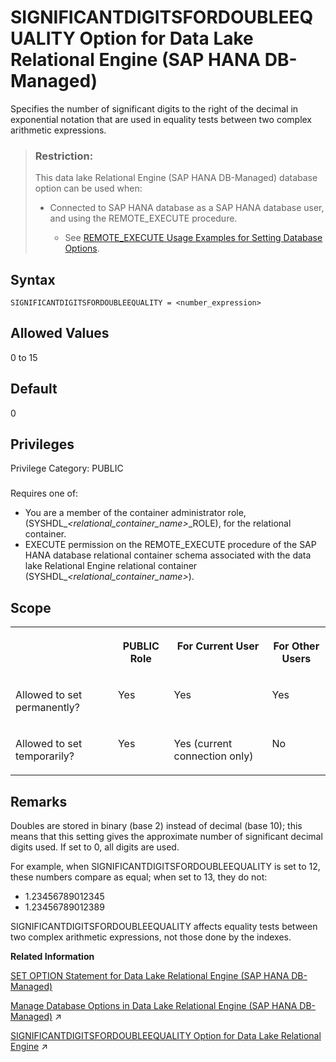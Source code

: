 <!-- loioc76c789fc5c64cc8bcdbb0a22e3ad765 -->

# SIGNIFICANTDIGITSFORDOUBLEEQUALITY Option for Data Lake Relational Engine \(SAP HANA DB-Managed\)

Specifies the number of significant digits to the right of the decimal in exponential notation that are used in equality tests between two complex arithmetic expressions.



> ### Restriction:  
> This data lake Relational Engine \(SAP HANA DB-Managed\) database option can be used when:
> 
> -   Connected to SAP HANA database as a SAP HANA database user, and using the REMOTE\_EXECUTE procedure.
> 
>     -   See [REMOTE\_EXECUTE Usage Examples for Setting Database Options](remote-execute-usage-examples-for-setting-database-options-0023bea.md).



<a name="loioc76c789fc5c64cc8bcdbb0a22e3ad765__section_erj_vrz_lrb"/>

## Syntax

```
SIGNIFICANTDIGITSFORDOUBLEEQUALITY = <number_expression>
```



<a name="loioc76c789fc5c64cc8bcdbb0a22e3ad765__section_snx_vrz_lrb"/>

## Allowed Values

0 to 15



<a name="loioc76c789fc5c64cc8bcdbb0a22e3ad765__section_axk_wrz_lrb"/>

## Default

0



<a name="loioc76c789fc5c64cc8bcdbb0a22e3ad765__section_q2h_bvb_dxb"/>

## Privileges

Privilege Category: PUBLIC



### 

Requires one of:

-   You are a member of the container administrator role, \(SYSHDL\_*<relational\_container\_name\>*\_ROLE\), for the relational container.
-   EXECUTE permission on the REMOTE\_EXECUTE procedure of the SAP HANA database relational container schema associated with the data lake Relational Engine relational container \(SYSHDL\_*<relational\_container\_name\>*\).



<a name="loioc76c789fc5c64cc8bcdbb0a22e3ad765__section_sp1_xrz_lrb"/>

## Scope


<table>
<tr>
<th valign="top">

 



</th>
<th valign="top">

PUBLIC Role



</th>
<th valign="top">

For Current User



</th>
<th valign="top">

For Other Users



</th>
</tr>
<tr>
<td valign="top">

Allowed to set permanently?



</td>
<td valign="top">

Yes



</td>
<td valign="top">

Yes



</td>
<td valign="top">

Yes



</td>
</tr>
<tr>
<td valign="top">

Allowed to set temporarily?



</td>
<td valign="top">

Yes



</td>
<td valign="top">

Yes \(current connection only\)



</td>
<td valign="top">

No



</td>
</tr>
</table>



<a name="loioc76c789fc5c64cc8bcdbb0a22e3ad765__section_gqz_xrz_lrb"/>

## Remarks

Doubles are stored in binary \(base 2\) instead of decimal \(base 10\); this means that this setting gives the approximate number of significant decimal digits used. If set to 0, all digits are used.

For example, when SIGNIFICANTDIGITSFORDOUBLEEQUALITY is set to 12, these numbers compare as equal; when set to 13, they do not:

-   1.23456789012345
-   1.23456789012389

SIGNIFICANTDIGITSFORDOUBLEEQUALITY affects equality tests between two complex arithmetic expressions, not those done by the indexes.

**Related Information**  


[SET OPTION Statement for Data Lake Relational Engine \(SAP HANA DB-Managed\)](../030-sql-statements/set-option-statement-for-data-lake-relational-engine-sap-hana-db-managed-84a37a4.md "Changes options that affect the behavior of the database and its compatibility with Transact-SQL. Setting the value of an option can change the behavior for all users or an individual user, in either a temporary or permanent scope.")

[Manage Database Options in Data Lake Relational Engine (SAP HANA DB-Managed)](https://help.sap.com/viewer/9220e7fec0fe4503b5c5a6e21d584e63/2023_1_QRC/en-US/964f12eb2961478b8205f5bfd8ee2ec6.html "Data lake Relational Engine database options are configurable settings that change the way the data lake Relational Engine database behaves or performs.") :arrow_upper_right:

[SIGNIFICANTDIGITSFORDOUBLEEQUALITY Option for Data Lake Relational Engine](https://help.sap.com/viewer/19b3964099384f178ad08f2d348232a9/2023_1_QRC/en-US/a6548b1c84f210159d55cfd18f663415.html "Specifies the number of significant digits to the right of the decimal in exponential notation that are used in equality tests between two complex arithmetic expressions.") :arrow_upper_right:

